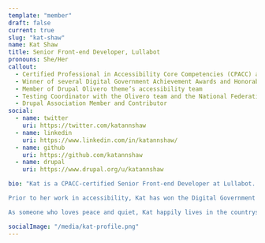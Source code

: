 ```yaml
---
template: "member"
draft: false
current: true
slug: "kat-shaw"
name: Kat Shaw
title: Senior Front-end Developer, Lullabot
pronouns: She/Her
callout:
  - Certified Professional in Accessibility Core Competencies (CPACC) and IAAP Member
  - Winner of several Digital Government Achievement Awards and Honorable Mentions while working as Webmaster for Douglas County, Kansas
  - Member of Drupal Olivero theme’s accessibility team
  - Testing Coordinator with the Olivero team and the National Federation of the Blind
  - Drupal Association Member and Contributor
social:
  - name: twitter
    uri: https://twitter.com/katannshaw
  - name: linkedin
    uri: https://www.linkedin.com/in/katannshaw/
  - name: github
    uri: https://github.com/katannshaw
  - name: drupal
    uri: https://www.drupal.org/u/katannshaw

bio: "Kat is a CPACC-certified Senior Front-end Developer at Lullabot. She’s been working in web development since 1999, and developing and maintaining Drupal sites since 2012, with a focus on remediating accessibility issues in Drupal 8 and 9+. Kat has worked on several accessibility projects including assisting with accessibility testing for the Olivero and Claro themes.

Prior to her work in accessibility, Kat has won the Digital Government Achievement Award and honorable mentions for her work developing apps for government agencies. She served as Secretary for the KC Metro Area Government Webmasters group for most of her decade-plus membership, and has volunteered at and attended several National Association of Government Web Professionals conferences.

As someone who loves peace and quiet, Kat happily lives in the countryside overlooking beautiful Perry Lake. She loves her close-knit family, consisting of her husband, three kids, a dog, and a cat, and she cherishes the small community she calls home. As an Air Force brat who moved a lot during her childhood, Kat lived in Texas, Florida, New Mexico, Japan, Maine, and Kansas. She’s also lived in Missouri (Kansas City) and Northern California. Japan was her favorite hands-down; Kat thinks it’s a beautiful place."

socialImage: "/media/kat-profile.png"
---
```

